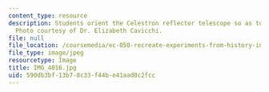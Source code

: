 ```yaml
---
content_type: resource
description: Students orient the Celestron reflector telescope so as to view the moon.
  Photo courtesy of Dr. Elizabeth Cavicchi.
file: null
file_location: /coursemedia/ec-050-recreate-experiments-from-history-inform-the-future-from-the-past-galileo-january-iap-2010/590db3bf13b78c33f44be41aad0c2fcc_IMG_4016.jpg
file_type: image/jpeg
resourcetype: Image
title: IMG_4016.jpg
uid: 590db3bf-13b7-8c33-f44b-e41aad0c2fcc
---
```

